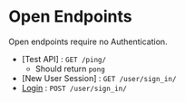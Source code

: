 # Open Endpoints

Open endpoints require no Authentication.

* [Test API] : `GET /ping/`
  - Should return `pong`
* [New User Session] : `GET /user/sign_in/`
* [Login](login.md) : `POST /user/sign_in/`